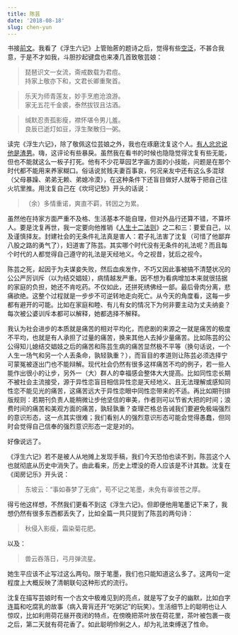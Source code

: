 ```yaml
---
title: 陈芸
date: '2018-08-18'
slug: chen-yun
---
```


书接[前文](/cn/2018/08/reading/)。我看了《浮生六记》上管贻葄的题诗之后，觉得有些[空泛](/cn/2017/10/zhao-couplet/)，不甚合我意，于是不才如我，斗胆抄起键盘也来凑几首致敬芸娘：

> 琵琶识文一女流，斋戒数载为君痘。  
持家上敬亦下和，文君长卿重聚首。

> 乐天为师青莲友，妙手烹庖沧浪游。  
家无五花千金裘，泰然拔钗且沽酒。

> 缄默忍责孤影瘦，襟怀堪令男儿羞。  
良辰已逝灯如豆，浮生聚散归一粥。

读完《浮生六记》，除了敬佩这位芸娘之外，我也在琢磨沈复这个人。[有人忿忿说他是渣男](https://book.douban.com/review/6412127/)。嗨，这评论有些暴戾。虽然我在看书的时候也隐隐觉得沈复有些无能，但也不能就这么一板子打死。他有不少花草园艺字画方面的小技能，问题是在那个时代都不能用来养家糊口。俗话说贫贱夫妻百事哀，何况亲友中还有这么多混球（父母暴躁、弟弟无赖、弟媳冷漠），在这种条件下还盲目做好人就等于把自己往火坑里推。用沈复自己在《坎坷记愁》开头的话说：

> （余）多情重诺，爽直不羁，转因之为累。

虽然他在持家方面严重不及格、生活基本不能自理，但对外品行还算不错，不算坏人。要是沈复再世，我一定要向他推销《[人生十二法则](/cn/2018/03/12-rules/)》之二和三：要爱自己，以及谨慎择友。封建社会的无条件礼法真是害人：君子礼法害了沈复（可惜了他鄙弃八股之路的勇气了），妇道害了陈芸。其实哪个时代没有无条件的礼法呢？而且每个时代的人都觉得自己遵守的礼法是天经地义。今之视昔，犹后之视今。

陈芸之死，起因于为夫谋妾失败，然后血疾发作，不巧又因此事被搞不清楚状况的公公严厉训斥（以为结交娼妓），病情越发严重。因不想为看病增加本来就很拮据的家庭的负担，她还不肯吃药。不仅如此，还拼死绣佛经一部。最后骨肉分离，悲痛欲绝。这整个过程就是一步步不可逆转地走向死亡。从今天的角度看，这每一步都有避开的可能。比如在家庭和睦、有儿有女的情况下为何非要主动为丈夫纳妾？每次被公婆训斥本都可以解释，她都选择不解释。

我认为社会进步的本质就是痛苦的相对平均化，而悲剧的来源之一就是痛苦的极度不平均，也就是有人承担了过量的痛苦，换来其他人去掉少量痛苦。比如陈芸的公公得知儿媳结交娼妓之后的痛苦和陈芸生病的痛苦显然极不平等（换句话说，一个人生一场气和另一个人丢条命，孰轻孰重？），而盲目的孝道则让陈芸必须选择宁可蒙冤被逐出门也不能辩解。现代社会仍然有很多这样痛苦不均的例子，若一些人能作出很小的让步，另外一（大）群人的幸福感会整体大大提高。比如同性恋长期不被社会主流接受，源于异性恋盲目相信异性恋是天经地义、且无法理解或感知同性恋不能见光的痛苦，这痛苦远大于异性恋眼中同性恋带来的不适。再比如期刊排版规则：若期刊负责人能稍微让步他坚信的审美，作者则可以节省大把的时间；浪费时间的痛苦和美观方面的痛苦，孰轻孰重？查理芒格总告诫我们要避免极端强烈的意识形态，这一点其实很难；我们看别人的强烈意识形态可能会觉得愚蠢，但同时会觉得自己信奉的强烈意识形态一定是对的。

好像说远了。

《浮生六记》若不是被人从地摊上发现手稿，我们今天恐怕也读不到，陈芸这个人也就彻底从历史中消失了。由此看来，历史上堙没的奇人应该是不计其数。沈复在《闺房记乐》开头说：

> 东坡云：“事如春梦了无痕”，苟不记之笔墨，未免有辜彼苍之厚。

得亏他这样想，不然我们更看不到这《浮生六记》。但即便他用笔墨记下来了，我想仍然有很多东西都丢失了，比如全篇一共只提到了陈芸的两句诗：

> 秋侵入影瘦，霜染菊花肥。

以及：

> 兽云吞落日，弓月弹流星。

她生平应该不止写过这么两句。限于笔墨，我们也只能知道这么多了。这两句一定程度上大概反映了清朝联句这种形式的流行。

沈复在描写芸娘时有一个古文中极难见到的亮点，就是写了女子的幽默，比如白字连篇和吃腐乳的故事（病入膏肓还开“吃粥记”的玩笑）。生活细节上的聪明也让人惊叹，比如利用荷花昼开夜闭的特点，在傍晚把茶叶放在荷花里，茶叶被包裹一夜之后，第二天就有荷花香了。如此聪明伶俐之人，却为礼法束缚送了性命。
